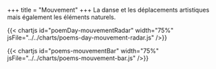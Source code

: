 +++
title = "Mouvement"
+++
La danse et les déplacements artistiques mais également les éléments naturels.

{{< chartjs id="poemDay-mouvementRadar" width="75%" jsFile="../../charts/poems-day-mouvement-radar.js" />}}

{{< chartjs id="poems-mouvementBar" width="75%" jsFile="../../charts/poems-mouvement-bar.js" />}}